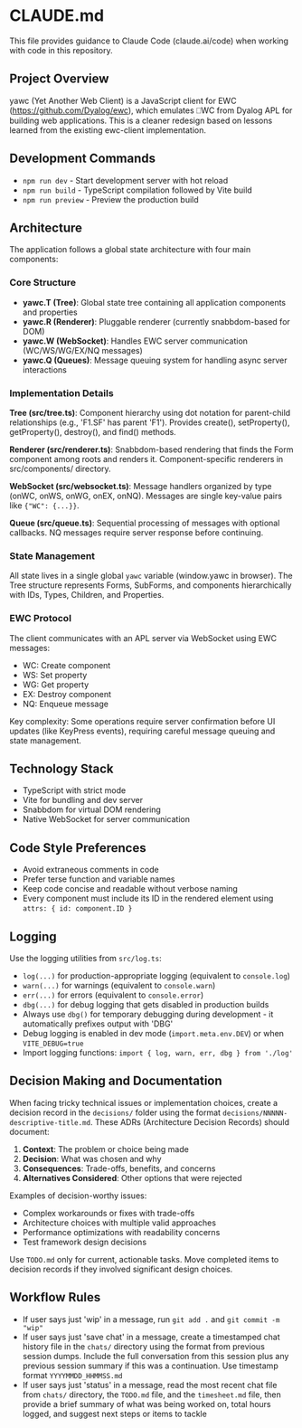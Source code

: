 # CLAUDE.md

This file provides guidance to Claude Code (claude.ai/code) when working with code in this repository.

## Project Overview

yawc (Yet Another Web Client) is a JavaScript client for EWC (https://github.com/Dyalog/ewc), which emulates ⎕WC from Dyalog APL for building web applications. This is a cleaner redesign based on lessons learned from the existing ewc-client implementation.

## Development Commands

- `npm run dev` - Start development server with hot reload
- `npm run build` - TypeScript compilation followed by Vite build
- `npm run preview` - Preview the production build

## Architecture

The application follows a global state architecture with four main components:

### Core Structure
- **yawc.T (Tree)**: Global state tree containing all application components and properties
- **yawc.R (Renderer)**: Pluggable renderer (currently snabbdom-based for DOM)
- **yawc.W (WebSocket)**: Handles EWC server communication (WC/WS/WG/EX/NQ messages)
- **yawc.Q (Queues)**: Message queuing system for handling async server interactions

### Implementation Details

**Tree (src/tree.ts)**: Component hierarchy using dot notation for parent-child relationships (e.g., 'F1.SF' has parent 'F1'). Provides create(), setProperty(), getProperty(), destroy(), and find() methods.

**Renderer (src/renderer.ts)**: Snabbdom-based rendering that finds the Form component among roots and renders it. Component-specific renderers in src/components/ directory.

**WebSocket (src/websocket.ts)**: Message handlers organized by type (onWC, onWS, onWG, onEX, onNQ). Messages are single key-value pairs like `{"WC": {...}}`.

**Queue (src/queue.ts)**: Sequential processing of messages with optional callbacks. NQ messages require server response before continuing.

### State Management
All state lives in a single global `yawc` variable (window.yawc in browser). The Tree structure represents Forms, SubForms, and components hierarchically with IDs, Types, Children, and Properties.

### EWC Protocol
The client communicates with an APL server via WebSocket using EWC messages:
- WC: Create component
- WS: Set property
- WG: Get property  
- EX: Destroy component
- NQ: Enqueue message

Key complexity: Some operations require server confirmation before UI updates (like KeyPress events), requiring careful message queuing and state management.

## Technology Stack

- TypeScript with strict mode
- Vite for bundling and dev server
- Snabbdom for virtual DOM rendering
- Native WebSocket for server communication

## Code Style Preferences

- Avoid extraneous comments in code
- Prefer terse function and variable names
- Keep code concise and readable without verbose naming
- Every component must include its ID in the rendered element using `attrs: { id: component.ID }`

## Logging

Use the logging utilities from `src/log.ts`:
- `log(...)` for production-appropriate logging (equivalent to `console.log`)
- `warn(...)` for warnings (equivalent to `console.warn`)
- `err(...)` for errors (equivalent to `console.error`)
- `dbg(...)` for debug logging that gets disabled in production builds
- Always use `dbg()` for temporary debugging during development - it automatically prefixes output with 'DBG'
- Debug logging is enabled in dev mode (`import.meta.env.DEV`) or when `VITE_DEBUG=true`
- Import logging functions: `import { log, warn, err, dbg } from './log'`

## Decision Making and Documentation

When facing tricky technical issues or implementation choices, create a decision record in the `decisions/` folder using the format `decisions/NNNNN-descriptive-title.md`. These ADRs (Architecture Decision Records) should document:

1. **Context**: The problem or choice being made
2. **Decision**: What was chosen and why
3. **Consequences**: Trade-offs, benefits, and concerns
4. **Alternatives Considered**: Other options that were rejected

Examples of decision-worthy issues:
- Complex workarounds or fixes with trade-offs
- Architecture choices with multiple valid approaches
- Performance optimizations with readability concerns
- Test framework design decisions

Use `TODO.md` only for current, actionable tasks. Move completed items to decision records if they involved significant design choices.

## Workflow Rules

- If user says just 'wip' in a message, run `git add .` and `git commit -m "wip"`
- If user says just 'save chat' in a message, create a timestamped chat history file in the `chats/` directory using the format from previous session dumps. Include the full conversation from this session plus any previous session summary if this was a continuation. Use timestamp format `YYYYMMDD_HHMMSS.md`
- If user says just 'status' in a message, read the most recent chat file from `chats/` directory, the `TODO.md` file, and the `timesheet.md` file, then provide a brief summary of what was being worked on, total hours logged, and suggest next steps or items to tackle